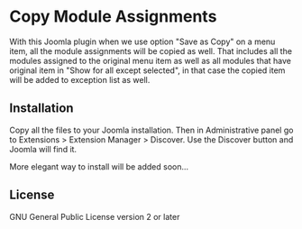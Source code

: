 # Copy Module Assignments

With this Joomla plugin when we use option "Save as Copy" on a menu item, all the module assignments will be copied as well. That includes all the modules assigned to the original menu item as well as all modules that have original item in "Show for all except selected", in that case the copied item will be added to exception list as well.

Installation
----
Copy all the files to your Joomla installation. Then in Administrative panel go to Extensions > Extension Manager > Discover. Use the Discover button and Joomla will find it. 

More elegant way to install will be added soon...

License
----

GNU General Public License version 2 or later
